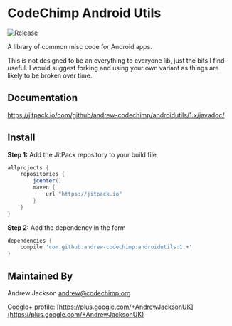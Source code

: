 # CodeChimp Android Utils

[![Release](https://img.shields.io/github/release/andrew-codechimp/androidutils.svg?label=JitPack)](https://jitpack.io/#andrew-codechimp/androidutils)

A library of common misc code for Android apps.

This is not designed to be an everything to everyone lib, just the bits I find useful.
I would suggest forking and using your own variant as things are likely to be broken over time.

## Documentation
https://jitpack.io/com/github/andrew-codechimp/androidutils/1.x/javadoc/

## Install

**Step 1:** Add the JitPack repository to your build file
```groovy
allprojects {
    repositories {
        jcenter()
        maven {
            url "https://jitpack.io"
        }
    }
}
```

**Step 2:** Add the dependency in the form
```groovy
dependencies {
    compile 'com.github.andrew-codechimp:androidutils:1.+'
}
```

## Maintained By

Andrew Jackson <andrew@codechimp.org>

Google+ profile: 
[https://plus.google.com/+AndrewJacksonUK](https://plus.google.com/+AndrewJacksonUK)

